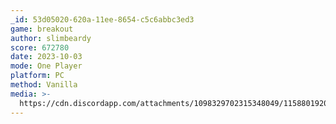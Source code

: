 ```yaml
---
_id: 53d05020-620a-11ee-8654-c5c6abbc3ed3
game: breakout
author: slimbeardy
score: 672780
date: 2023-10-03
mode: One Player
platform: PC
method: Vanilla
media: >-
  https://cdn.discordapp.com/attachments/1098329702315348049/1158801920392175729/Screenshot_2023-10-03_172428.png?ex=651d91e3&is=651c4063&hm=4858f2ee5106f0fc181101309435dc132b45798aa6792268885bf790aa901020&
---
```



